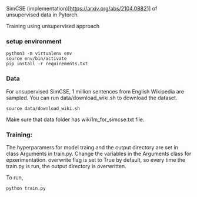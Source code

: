 SimCSE (implementation)[https://arxiv.org/abs/2104.08821] of unsupervised data in Pytorch.

Training using unsupervised approach

### setup environment 
``` 
python3 -m virtualenv env
source env/bin/activate
pip install -r requirements.txt

```

### Data 
For unsupervised SimCSE,  1 million sentences from English Wikipedia are sampled. You can run data/download_wiki.sh to download the dataset.


``` 
source data/download_wiki.sh 

```

Make sure that data folder has wiki1m_for_simcse.txt file.

### Training:

The hyperparamers for model traing and the output directory are set in class Arguments in train.py. Change the variables in the Arguments class for epxerimentation. overwrite flag is set to True by default, so every time the train.py is run, the output directory is overwritten. 

To run, 

``` 
python train.py

```
